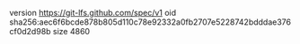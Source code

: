 version https://git-lfs.github.com/spec/v1
oid sha256:aec6f6bcde878b805d110c78e92332a0fb2707e5228742bdddae376cf0d2d98b
size 4860
